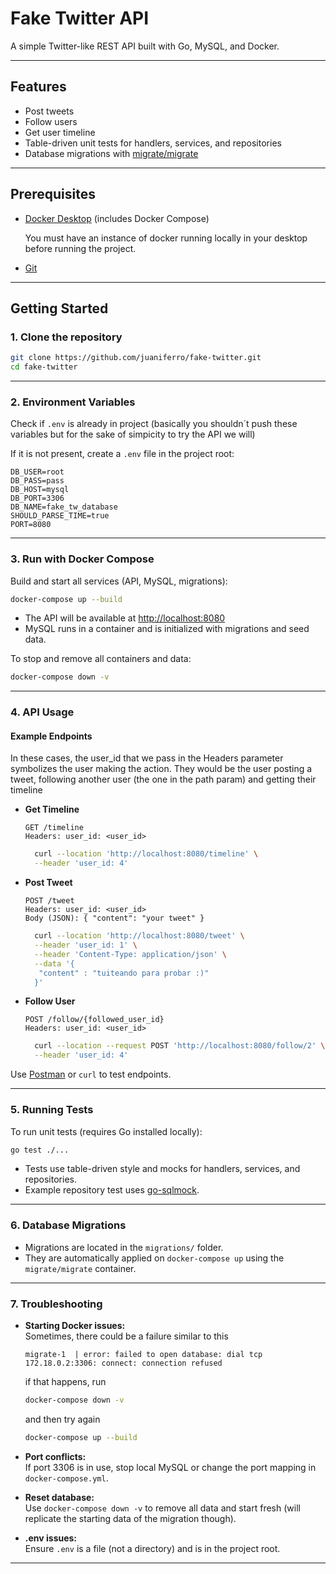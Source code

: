 # Fake Twitter API

A simple Twitter-like REST API built with Go, MySQL, and Docker.

---

## Features

- Post tweets
- Follow users
- Get user timeline
- Table-driven unit tests for handlers, services, and repositories
- Database migrations with [migrate/migrate](https://github.com/golang-migrate/migrate)

---

## Prerequisites

- [Docker Desktop](https://www.docker.com/products/docker-desktop) (includes Docker Compose)

    You must have an instance of docker running locally in your desktop before running the project.

- [Git](https://git-scm.com/)

---

## Getting Started

### 1. Clone the repository

```sh
git clone https://github.com/juaniferro/fake-twitter.git
cd fake-twitter
```

---

### 2. Environment Variables

Check if `.env` is already in project (basically you shouldn´t push these variables but for the sake of simpicity to try the API we will)

If it is not present, create a `.env` file in the project root:

```
DB_USER=root
DB_PASS=pass
DB_HOST=mysql
DB_PORT=3306
DB_NAME=fake_tw_database
SHOULD_PARSE_TIME=true
PORT=8080
```

---

### 3. Run with Docker Compose

Build and start all services (API, MySQL, migrations):

```sh
docker-compose up --build
```

- The API will be available at [http://localhost:8080](http://localhost:8080)
- MySQL runs in a container and is initialized with migrations and seed data.

To stop and remove all containers and data:

```sh
docker-compose down -v
```

---

### 4. API Usage

#### Example Endpoints

In these cases, the user_id that we pass in the Headers parameter symbolizes the user making the action. They would be the user posting a tweet, following another user (the one in the path param) and getting their timeline

- **Get Timeline**
  ```
  GET /timeline
  Headers: user_id: <user_id>
  ```

  ```bash
    curl --location 'http://localhost:8080/timeline' \
    --header 'user_id: 4'
  ```

- **Post Tweet**
  ```
  POST /tweet
  Headers: user_id: <user_id>
  Body (JSON): { "content": "your tweet" }
  ```

  ```bash
    curl --location 'http://localhost:8080/tweet' \
    --header 'user_id: 1' \
    --header 'Content-Type: application/json' \
    --data '{
     "content" : "tuiteando para probar :)"
    }'
  ```

- **Follow User**
  ```
  POST /follow/{followed_user_id}
  Headers: user_id: <user_id>
  ```

  ```bash
    curl --location --request POST 'http://localhost:8080/follow/2' \
    --header 'user_id: 4'
  ```

Use [Postman](https://www.postman.com/) or `curl` to test endpoints.

---

### 5. Running Tests

To run unit tests (requires Go installed locally):

```sh
go test ./...
```

- Tests use table-driven style and mocks for handlers, services, and repositories.
- Example repository test uses [go-sqlmock](https://github.com/DATA-DOG/go-sqlmock).

---

### 6. Database Migrations

- Migrations are located in the `migrations/` folder.
- They are automatically applied on `docker-compose up` using the `migrate/migrate` container.

---

### 7. Troubleshooting

- **Starting Docker issues:**  
  Sometimes, there could be a failure similar to this
  ```
  migrate-1  | error: failed to open database: dial tcp 172.18.0.2:3306: connect: connection refused  
  ```

  if that happens, run 
  ```sh
  docker-compose down -v
  ```
  and then try again
  ```sh
  docker-compose up --build
  ```
- **Port conflicts:**  
  If port 3306 is in use, stop local MySQL or change the port mapping in `docker-compose.yml`.
- **Reset database:**  
  Use `docker-compose down -v` to remove all data and start fresh (will replicate the starting data of the migration though).
- **.env issues:**  
  Ensure `.env` is a file (not a directory) and is in the project root.

---